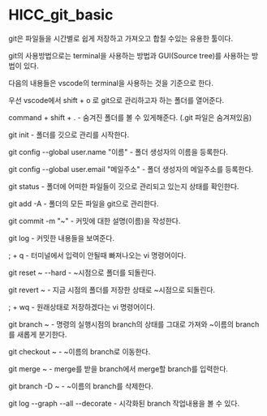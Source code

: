 # HICC_git_basic

git은 파일들을 시간별로 쉽게 저장하고 가져오고 합칠 수있는 유용한 툴이다.

git의 사용방법으로는 terminal을 사용하는 방법과 GUI(Source tree)를 사용하는 방법이 있다.

다음의 내용들은 vscode의 terminal을 사용하는 것을 기준으로 한다.

우선 vscode에서 shift + o 로 git으로 관리하고자 하는 폴더를 열어준다.

command + shift + . - 숨겨진 폴더를 볼 수 있게해준다. (.git 파일은 숨겨져있음)

git init - 폴더를 깃으로 관리를 시작한다.

git config --global user.name "이름" - 폴더 생성자의 이름을 등록한다.

git config --global user.email "메일주소" - 폴더 생성자의 메일주소를 등록한다.

git status - 폴더에 어떠한 파일들이 깃으로 관리되고 있는지 상태를 확인한다.

git add -A - 폴더의 모든 파일을 git으로 관리한다.

git commit -m "~" - 커밋에 대한 설명(이름)을 작성한다.

git log - 커밋한 내용들을 보여준다.

; + q - 터미널에서 입력이 안될때 빠져나오는 vi 명령어이다.

git reset ~ --hard - ~시점으로 폴더를 되돌린다.

git revert ~ - 지금 시점의 폴더를 저장한 상태로 ~시점으로 되돌린다.

; + wq - 원래상태로 저장하겠다는 vi 명령어이다.

git branch ~ - 명령의 실행시점의 branch의 상태를 그대로 가져와 ~이름의 branch를 새롭게 분기한다.

git checkout ~ - ~이름의 branch로 이동한다.

git merge ~ - merge를 받을 branch에서 merge할 branch를 입력한다.

git branch -D ~ - ~이름의 branch를 삭제한다.

git log --graph --all --decorate - 시각화된 branch 작업내용을 볼 수 있다.

